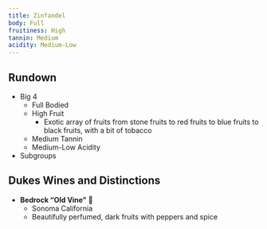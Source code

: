 ```yaml
---
title: Zinfandel
body: Full
fruitiness: High
tannin: Medium
acidity: Medium-Low
---
```


## Rundown
- Big 4
    - Full Bodied
    - High Fruit
        - Exotic array of fruits from stone fruits to red fruits to blue fruits to black fruits, with a bit of tobacco
    - Medium Tannin
    - Medium-Low Acidity
- Subgroups

## Dukes Wines and Distinctions
- **Bedrock “Old Vine”** 🍾
    - Sonoma California
    - Beautifully perfumed,  dark fruits with peppers and spice